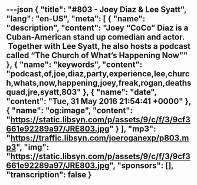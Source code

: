 ---json
{
  "title": "#803 - Joey Diaz & Lee Syatt",
  "lang": "en-US",
  "meta": [
    {
      "name": "description",
      "content": "Joey “CoCo” Diaz is a Cuban-American stand up comedian and actor.  Together with Lee Syatt, he also hosts a podcast called “The Church of What’s Happening Now”"
    },
    {
      "name": "keywords",
      "content": "podcast,of,joe,diaz,party,experience,lee,church,whats,now,happening,joey,freak,rogan,deathsquad,jre,syatt,803"
    },
    {
      "name": "date",
      "content": "Tue, 31 May 2016 21:54:41 +0000"
    },
    {
      "name": "og:image",
      "content": "https://static.libsyn.com/p/assets/9/c/f/3/9cf3661e92289a97/JRE803.jpg"
    }
  ],
  "mp3": "https://traffic.libsyn.com/joeroganexp/p803.mp3",
  "img": "https://static.libsyn.com/p/assets/9/c/f/3/9cf3661e92289a97/JRE803.jpg",
  "sponsors": [],
  "transcription": false
}
---
<episode-header />

<timemark seconds="0" />

<transcribe-call-to-action />

<episode-footer />